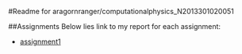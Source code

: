 #Readme for aragornranger/computationalphysics_N2013301020051

##Assignments
Below lies link to my report for each assignment:
* [assignment1](https://github.com/aragornranger/computationalphysics_N2013301020051/blob/master/assignment1.md) 
   
